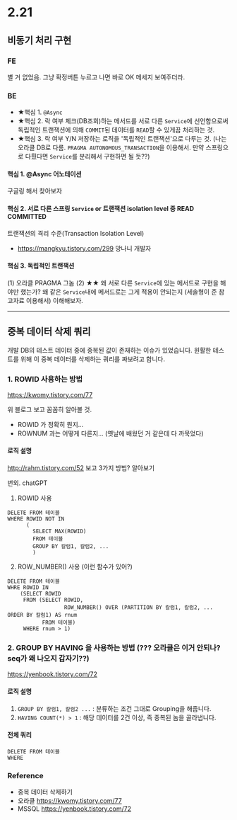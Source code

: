 # 2.21

## 비동기 처리 구현  


### FE
별 거 없었음. 그냥 확정버튼 누르고 나면 바로 OK 메세지 보여주더라.


### BE
- ★핵심 1. `@Async`
- ★핵심 2. 락 여부 체크(DB조회)하는 메서드를 서로 다른 `Service`에 선언함으로써 독립적인 트랜잭션에 의해 `COMMIT`된 데이터를 `READ`할 수 있게끔 처리하는 것. 
- ★핵심 3. 락 여부 Y/N 저장하는 로직을 '독립적인 트랜잭션'으로 다루는 것. (나는 오라클 DB로 다룸. `PRAGMA AUTONOMOUS_TRANSACTION`을 이용해서. 만약 스프링으로 다뤘다면 `Service`를 분리해서 구현하면 될 듯??) 

#### 핵심 1. @Async 어노테이션
구글링 해서 찾아보자


#### 핵심 2. 서로 다른 스프링 `Service` or 트랜잭션 isolation level 중 READ COMMITTED
트랜잭션의 격리 수준(Transaction Isolation Level)
- https://mangkyu.tistory.com/299 망나니 개발자


#### 핵심 3. 독립적인 트랜잭션
(1) 오라클 PRAGMA 그놈
(2) ★★ 왜 서로 다른 `Service`에 있는 메서드로 구현을 해야만 했는가? 왜 같은 `Service`내에 메서드로는 그게 적용이 안되는지 (세솔형이 준 참고자료 이용해서) 이해해보자. 

---

## 중복 데이터 삭제 쿼리
개발 DB의 테스트 데이터 중에 중복된 값이 존재하는 이슈가 있었습니다.
원활한 테스트를 위해 이 중복 데이터를 삭제하는 쿼리를 짜보려고 합니다.

### 1. ROWID 사용하는 방법
https://kwomy.tistory.com/77

위 블로그 보고 꼼꼼히 알아볼 것.
- ROWID 가 정확히 뭔지...
- ROWNUM 과는 어떻게 다른지... (옛날에 배웠던 거 같은데 다 까묵었다)

#### 로직 설명
http://rahm.tistory.com/52 보고 3가지 방법? 알아보기

번외. chatGPT
1. ROWID 사용
```oracle
DELETE FROM 테이블
WHERE ROWID NOT IN 
      (
        SELECT MAX(ROWID)
        FROM 테이블
        GROUP BY 칼럼1, 칼럼2, ...
        )
```
2. ROW_NUMBER() 사용 (이런 함수가 있어?)
```oracle
DELETE FROM 테이블
WHRE ROWID IN 
    (SELECT ROWID
     FROM (SELECT ROWID,
                  ROW_NUMBER() OVER (PARTITION BY 칼럼1, 칼럼2, ... ORDER BY 칼럼1) AS rnum
           FROM 테이블)  
     WHERE rnum > 1)
```

### 2. GROUP BY HAVING 을 사용하는 방법 (??? 오라클은 이거 안되나? seq가 왜 나오지 갑자기??) 
https://yenbook.tistory.com/72

#### 로직 설명
1. `GROUP BY 칼럼1, 칼럼2 ...` : 분류하는 조건 그대로 Grouping을 해줍니다. 
2. `HAVING COUNT(*) > 1` : 해당 데이터를 2건 이상, 즉 중복된 놈을 골라냅니다. 

#### 전체 쿼리
```oracle
DELETE FROM 테이블
WHERE 
```

### Reference
- 중복 데이터 삭제하기
- 오라클 https://kwomy.tistory.com/77
- MSSQL https://yenbook.tistory.com/72